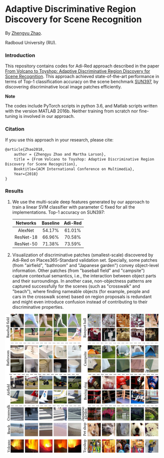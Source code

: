 # Adaptive Discriminative Region Discovery for Scene Recognition

By [Zhengyu Zhao](https://zhengyuzhao.github.io/).

Radboud University (RU).

### Introduction

This repository contains codes for Adi-Red approach described in the paper [From Volcano to Toyshop: Adaptive Discriminative Region
Discovery for Scene Recognition](). This approach achieved state-of-the-art performance in terms of Top-1 classification accuracy on the scene benchmark [SUN397](https://groups.csail.mit.edu/vision/SUN/), by discovering discriminative local image patches efficiently. 

**Note**

The codes include PyTorch scripts in python 3.6, and Matlab scripts written with the version MATLAB 2016b. Neither training from scratch nor fine-tuning is involved in our approach.

### Citation

If you use this approach in your research, please cite:

	@article{Zhao2018,
		author = {Zhengyu Zhao and Martha Larson},
		title = {From Volcano to Toyshop: Adaptive Discriminative Region Discovery for Scene Recognition},
		Booktitle={ACM International Conference on Multimedia},
		Year={2018}
	}


### Results

1. We use the multi-scale deep features generated by our approach to train a linear SVM classifier with parameter C fixed for all the     implementations.
Top-1 accuracy on SUN397: 

	Networks|Baseline|Adi-Red
	:---:|:---:|:---:
	AlexNet|54.17%|61.01%
	ResNet-18|66.96%|70.58%
	ResNet-50|71.38%|73.59%
	
2. Visualization of discriminative patches (smallest-scale) discovered by Adi-Red on Places365-Standard validation set. Specially, some patches (from "airfield", "bathroom" and "Japanese garden") convey object-level information. Other patches (from "baseball field" and "campsite") capture contextual semantics, i.e., the interaction between object parts and their surroundings. In another case, non-objectness patterns are captured successfully for the scenes (such as "crosswalk" and "beach"), where finding nameable objects (for example, people and cars in the crosswalk scene) based on region proposals is redundant and might even introduce confusion instead of contributing to their discriminative properties.

![patches](https://github.com/ZhengyuZhao/Adaptive-Discriminative-Region-Discovery/blob/master/figures/discriminative_patches_final.jpg)

